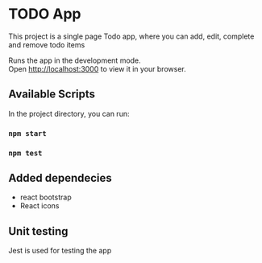 # TODO App

This project is a single page Todo app, where you can add, edit, complete and remove todo items

Runs the app in the development mode.\
Open [http://localhost:3000](http://localhost:3000) to view it in your browser.

## Available Scripts

In the project directory, you can run:

### `npm start`
### `npm test`

## Added dependecies

* react bootstrap
* React icons

## Unit testing

Jest is used for testing the app










